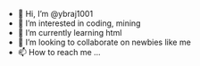 - 👋 Hi, I’m @ybraj1001
- 👀 I’m interested in coding, mining
- 🌱 I’m currently learning html
- 💞️ I’m looking to collaborate on newbies like me
- 📫 How to reach me ...

<!---
ybraj1001/ybraj1001 is a ✨ special ✨ repository because its `README.md` (this file) appears on your GitHub profile.
You can click the Preview link to take a look at your changes.
--->
